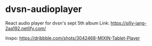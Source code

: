 # dvsn-audioplayer
React audio player for dvsn's sept 5th album
Link: https://silly-jang-2aa192.netlify.com/

Inspo: https://dribbble.com/shots/3042468-MIXIN-Tablet-Player